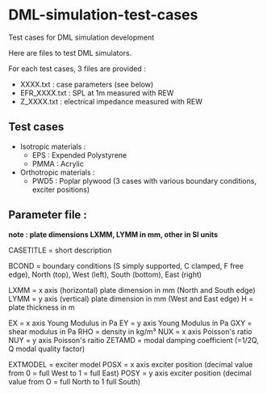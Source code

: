 # DML-simulation-test-cases
Test cases for DML simulation development

Here are files to test DML simulators.

For each test cases, 3 files are provided :
* XXXX.txt : case parameters (see below)
* EFR_XXXX.txt : SPL at 1m measured with REW
* Z_XXXX.txt : electrical impedance measured with REW

## Test cases

* Isotropic materials :
  * EPS : Expended Polystyrene
  * PMMA : Acrylic
* Orthotropic materials :
  * PWD5 : Poplar plywood (3 cases with various boundary conditions, exciter positions)

## Parameter file :

**note : plate dimensions LXMM, LYMM in mm, other in SI units**

CASETITLE = short description

BCOND = boundary conditions (S simply supported, C clamped, F free edge), North (top), West (left), South (bottom), East (right)

LXMM = x axis (horizontal) plate dimension in mm (North and South edge)
LYMM = y axis (vertical) plate dimension in mm (West and East edge)
H = plate thickness in m

EX = x axis Young Modulus in Pa
EY = y axis Young Modulus in Pa
GXY = shear modulus in Pa
RHO = density in kg/m³
NUX = x axis Poisson's ratio
NUY = y axis Poisson's raitio
ZETAMD = modal damping coefficient (=1/2Q, Q modal quality factor) 

EXTMODEL = exciter model
POSX = x axis exciter position (decimal value from 0 = full West to 1 = full East)
POSY = y axis exciter position (decimal value from O = full North to 1 full South)
